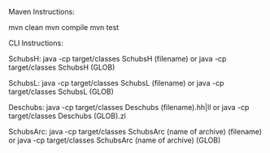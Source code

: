 Maven Instructions:

mvn clean
mvn compile
mvn test


CLI Instructions:

SchubsH:
java -cp target/classes SchubsH (filename)
or
java -cp target/classes SchubsH (GLOB)

SchubsL:
java -cp target/classes SchubsL (filename)
or
java -cp target/classes SchubsL (GLOB)

Deschubs:
java -cp target/classes Deschubs (filename).hh|ll
or
java -cp target/classes Deschubs (GLOB).zl

SchubsArc:
java -cp target/classes SchubsArc (name of archive) (filename)
or
java -cp target/classes SchubsArc (name of archive) (GLOB)